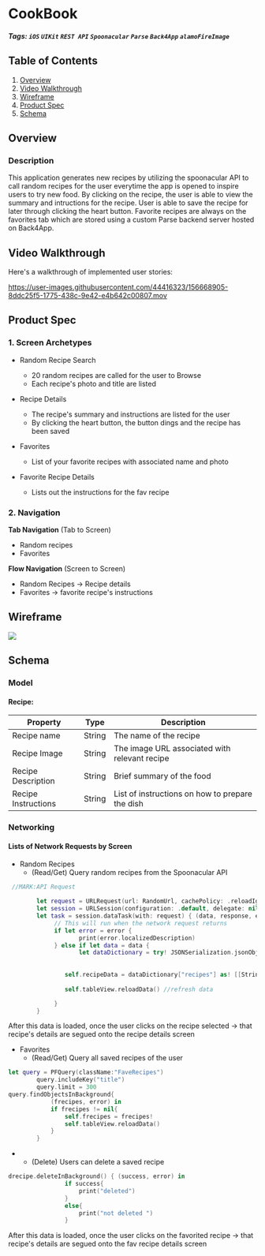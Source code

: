 # CookBook
##### Tags: `iOS` `UIKit` `REST API` `Spoonacular` `Parse` `Back4App` `alamoFireImage` 

## Table of Contents
1. [Overview](#Overview)
2. [Video Walkthrough](#Video-Walkthrough)
3. [Wireframe](#Wireframe)
4. [Product Spec](#Product-Spec)
5. [Schema](#Schema)


## Overview
### Description
This application generates new recipes by utilizing the spoonacular API to call random recipes for the user everytime the app is opened to inspire users to try new food. By clicking on the recipe, the user is able to view the summary and intructions for the recipe. User is able to save the recipe for later through clicking the heart button. Favorite recipes are always on the favorites tab which are stored using a custom Parse backend server hosted on Back4App. 

## Video Walkthrough

Here's a walkthrough of implemented user stories:

https://user-images.githubusercontent.com/44416323/156668905-8ddc25f5-1775-438c-9e42-e4b642c00807.mov


## Product Spec


### 1. Screen Archetypes

* Random Recipe Search
   * 20 random recipes are called for the user to Browse
   * Each recipe's photo and title are listed  

* Recipe Details
   * The recipe's summary and instructions are listed for the user
   * By clicking the heart button, the button dings and the recipe has been saved

* Favorites
   * List of your favorite recipes with associated name and photo 

* Favorite Recipe Details
   * Lists out the instructions for the fav recipe


### 2. Navigation

**Tab Navigation** (Tab to Screen)

* Random recipes 
* Favorites

**Flow Navigation** (Screen to Screen)

* Random Recipes  -> Recipe details 
* Favorites -> favorite recipe's instructions 


## Wireframe
![](https://i.imgur.com/BW1BJxr.jpg)

## Schema 
### Model
#### Recipe:

   | Property      | Type     | Description |
   | ------------- | -------- | ------------|
   | Recipe name      | String   |  The name of the recipe |
   | Recipe Image     | String |  The image URL associated with relevant recipe|
   | Recipe Description | String | Brief summary of the food |
   | Recipe Instructions | String | List of instructions on how to prepare the dish |
 
 
 
### Networking
#### Lists of Network Requests by Screen
 - Random Recipes
    - (Read/Get) Query random recipes from the Spoonacular API

```swift
 //MARK:API Request
        
        let request = URLRequest(url: RandomUrl, cachePolicy: .reloadIgnoringLocalCacheData, timeoutInterval: 10)
        let session = URLSession(configuration: .default, delegate: nil, delegateQueue: OperationQueue.main)
        let task = session.dataTask(with: request) { (data, response, error) in
             // This will run when the network request returns
             if let error = error {
                    print(error.localizedDescription)
             } else if let data = data {
                    let dataDictionary = try! JSONSerialization.jsonObject(with: data, options: []) as! [String: Any]
                
                
                self.recipeData = dataDictionary["recipes"] as! [[String: Any]] //api info downloaded
                    
                self.tableView.reloadData() //refresh data

             }
        }
  ```
  After this data is loaded, once the user clicks on the recipe selected -> that recipe's details are segued onto the recipe details screen


  - Favorites 
    - (Read/Get) Query all saved recipes of the user
```swift
let query = PFQuery(className:"FaveRecipes")
        query.includeKey("title")
        query.limit = 300
query.findObjectsInBackground{
            (frecipes, error) in
            if frecipes != nil{
                self.frecipes = frecipes!
                self.tableView.reloadData()
            }
        }
```

-
   - (Delete) Users can delete a saved recipe 
```swift
drecipe.deleteInBackground() { (success, error) in
                if success{
                    print("deleted")
                }
                else{
                    print("not deleted ")
                }
```
 After this data is loaded, once the user clicks on the favorited recipe  -> that recipe's details are segued onto the fav recipe details screen







